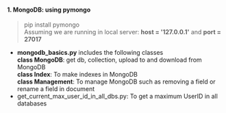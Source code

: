 #### 1. MongoDB: using pymongo
> pip install pymongo  
> Assuming we are running in local server:  **host = '127.0.0.1'** and **port = 27017**
- **mongodb_basics.py** includes the following classes  
  **class MongoDB**:  get db, collection, upload to and download from MongoDB  
  **class Index**: To make indexes in MongoDB  
  **class Management**: To manage MongoDB such as removing a field or rename a field in document  
- get_current_max_user_id_in_all_dbs.py: To get a maximum UserID in all databases
  
